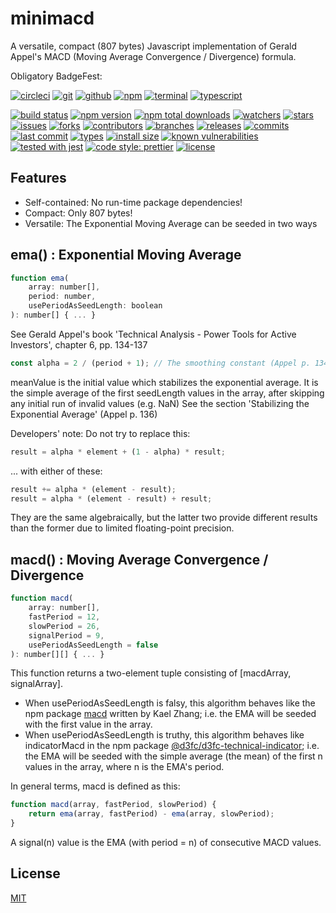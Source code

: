 # minimacd
A versatile, compact (807 bytes) Javascript implementation of Gerald Appel's MACD (Moving Average Convergence / Divergence) formula.

Obligatory BadgeFest:

[![circleci][circleci-badge-image]][circleci-url]
[![git][git-badge-image]][git-url]
[![github][github-badge-image]][github-url]
[![npm][npm-badge-image]][npm-url]
[![terminal][terminal-badge-image]][terminal-url]
[![typescript][typescript-badge-image]][typescript-url]

[![build status][build-status-badge-image]][build-status-url]
[![npm version][npm-version-badge-image]][npm-version-url]
[![npm total downloads][npm-total-downloads-badge-image]][npm-total-downloads-url]
[![watchers][watchers-badge-image]][watchers-url]
[![stars][stars-badge-image]][stars-url]
[![issues][issues-badge-image]][issues-url]
[![forks][forks-badge-image]][forks-url]
[![contributors][contributors-badge-image]][contributors-url]
[![branches][branches-badge-image]][branches-url]
[![releases][releases-badge-image]][releases-url]
[![commits][commits-badge-image]][commits-url]
[![last commit][last-commit-badge-image]][last-commit-url]
[![types][types-badge-image]][types-url]
[![install size][install-size-badge-image]][install-size-url]
[![known vulnerabilities][known-vulnerabilities-badge-image]][known-vulnerabilities-url]
[![tested with jest][jest-badge-image]][jest-url]
[![code style: prettier][prettier-badge-image]][prettier-url]
[![license][license-badge-image]][license-url]

## Features

- Self-contained: No run-time package dependencies!
- Compact: Only 807 bytes!
- Versatile: The Exponential Moving Average can be seeded in two ways

## ema() : Exponential Moving Average

```js
function ema(
	array: number[],
	period: number,
	usePeriodAsSeedLength: boolean
): number[] { ... }
```

See Gerald Appel's book 'Technical Analysis - Power Tools for Active Investors', chapter 6, pp. 134-137

```js
const alpha = 2 / (period + 1); // The smoothing constant (Appel p. 134)
```

meanValue is the initial value which stabilizes the exponential average.
It is the simple average of the first seedLength values in the array,
after skipping any initial run of invalid values (e.g. NaN)
See the section 'Stabilizing the Exponential Average' (Appel p. 136)

Developers' note: Do not try to replace this:
```js
result = alpha * element + (1 - alpha) * result;
```
... with either of these:
```js
result += alpha * (element - result);
result = alpha * (element - result) + result;
```
They are the same algebraically, but the latter two provide different results than the former due to limited floating-point precision.

## macd() : Moving Average Convergence / Divergence

```js
function macd(
	array: number[],
	fastPeriod = 12,
	slowPeriod = 26,
	signalPeriod = 9,
	usePeriodAsSeedLength = false
): number[][] { ... }
```
This function returns a two-element tuple consisting of [macdArray, signalArray].

- When usePeriodAsSeedLength is falsy, this algorithm behaves like the npm package [macd](https://github.com/kaelzhang/macd) written by Kael Zhang; i.e. the EMA will be seeded with the first value in the array.
- When usePeriodAsSeedLength is truthy, this algorithm behaves like indicatorMacd in the npm package [@d3fc/d3fc-technical-indicator](https://github.com/d3fc/d3fc); i.e. the EMA will be seeded with the simple average (the mean) of the first n values in the array, where n is the EMA's period.

In general terms, macd is defined as this:

```js
function macd(array, fastPeriod, slowPeriod) {
	return ema(array, fastPeriod) - ema(array, slowPeriod);
}
```

A signal(n) value is the EMA (with period = n) of consecutive MACD values.

## License
[MIT](https://choosealicense.com/licenses/mit/)

[circleci-badge-image]: https://badgen.net/badge/icon/circleci?icon=circleci&label
[circleci-url]: https://circleci.com
[git-badge-image]: https://badgen.net/badge/icon/git?icon=git&label
[git-url]: https://git-scm.com
[github-badge-image]: https://badgen.net/badge/icon/github?icon=github&label
[github-url]: https://github.com
[npm-badge-image]: https://badgen.net/badge/icon/npm?icon=npm&label
[npm-url]: https://npmjs.com
[terminal-badge-image]: https://badgen.net/badge/icon/terminal?icon=terminal&label
[terminal-url]: https://en.wikipedia.org/wiki/History_of_Unix
[typescript-badge-image]: https://badgen.net/badge/icon/typescript?icon=typescript&label
[typescript-url]: https://www.typescriptlang.org

[build-status-badge-image]: https://circleci.com/gh/tom-weatherhead/minimacd.svg?style=shield
[build-status-url]: https://circleci.com/gh/tom-weatherhead/minimacd
[npm-version-badge-image]: https://img.shields.io/npm/v/minimacd.svg
[npm-version-url]: https://www.npmjs.com/package/minimacd
[latest-tag-badge-image]: https://badgen.net/github/tag/tom-weatherhead/minimacd
[latest-tag-url]: https://github.com/tom-weatherhead/minimacd/tags
[npm-total-downloads-badge-image]: https://img.shields.io/npm/dt/minimacd.svg
[npm-total-downloads-url]: https://www.npmjs.com/package/minimacd
[watchers-badge-image]: https://badgen.net/github/watchers/tom-weatherhead/minimacd
[watchers-url]: https://github.com/tom-weatherhead/minimacd/watchers
[stars-badge-image]: https://badgen.net/github/stars/tom-weatherhead/minimacd
[stars-url]: https://github.com/tom-weatherhead/minimacd/stargazers
[issues-badge-image]: https://badgen.net/github/issues/tom-weatherhead/minimacd
[issues-url]: https://github.com/tom-weatherhead/minimacd/issues
[forks-badge-image]: https://badgen.net/github/forks/tom-weatherhead/minimacd
[forks-url]: https://github.com/tom-weatherhead/minimacd/network/members
[contributors-badge-image]: https://badgen.net/github/contributors/tom-weatherhead/minimacd
[contributors-url]: https://github.com/tom-weatherhead/minimacd/graphs/contributors
[branches-badge-image]: https://badgen.net/github/branches/tom-weatherhead/minimacd
[branches-url]: https://github.com/tom-weatherhead/minimacd/branches
[releases-badge-image]: https://badgen.net/github/releases/tom-weatherhead/minimacd
[releases-url]: https://github.com/tom-weatherhead/minimacd/releases
[commits-badge-image]: https://badgen.net/github/commits/tom-weatherhead/minimacd
[commits-url]: https://github.com/tom-weatherhead/minimacd/commits/master
[last-commit-badge-image]: https://badgen.net/github/last-commit/tom-weatherhead/minimacd
[last-commit-url]: https://github.com/tom-weatherhead/minimacd
[types-badge-image]: https://badgen.net/npm/types/minimacd
[types-url]: https://badgen.net/npm/types/minimacd
[install-size-badge-image]: https://badgen.net/packagephobia/install/minimacd
[install-size-url]: https://badgen.net/packagephobia/install/minimacd
[known-vulnerabilities-badge-image]: https://snyk.io/test/github/tom-weatherhead/minimacd/badge.svg?targetFile=package.json&package-lock.json
[known-vulnerabilities-url]: https://snyk.io/test/github/tom-weatherhead/minimacd?targetFile=package.json&package-lock.json
[jest-badge-image]: https://img.shields.io/badge/tested_with-jest-99424f.svg
[jest-url]: https://github.com/facebook/jest
[prettier-badge-image]: https://img.shields.io/badge/code_style-prettier-ff69b4.svg?style=flat-square
[prettier-url]: https://github.com/prettier/prettier
[license-badge-image]: https://img.shields.io/github/license/mashape/apistatus.svg
[license-url]: https://github.com/tom-weatherhead/minimacd/blob/master/LICENSE
